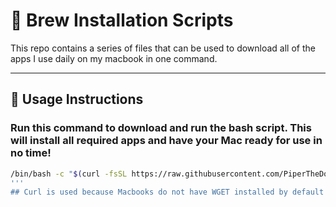# 🚀 Brew Installation Scripts

This repo contains a series of files that can be used to download all of the apps I use daily on my macbook in one command. 

---

## 📌 Usage Instructions

### Run this command to download and run the bash script. This will install all required apps and have your Mac ready for use in no time!

```bash
/bin/bash -c "$(curl -fsSL https://raw.githubusercontent.com/PiperTheDog/Homebrew-and-Powershell-Scripts/main/brew.sh)"
'''
## Curl is used because Macbooks do not have WGET installed by default like linux. 
